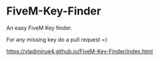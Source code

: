 # FiveM-Key-Finder


An easy FiveM Key finder.

For any missing key do a pull request =)






https://vladimirue4.github.io/FiveM-Key-Finder/index.html
